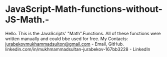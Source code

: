 # JavaScript-Math-functions-without-JS-Math.-
Hello. This is the JavaScripts' "Math".Functions. All of these functions were written manually and could bbe used for free.
My Contacts: jurabekovmukhammadsulton@gmail.com - Email, GitHub.
             linkedin.com/in/mukhmammadsultan-jurabekov-167bb3228 - LinkedIn
